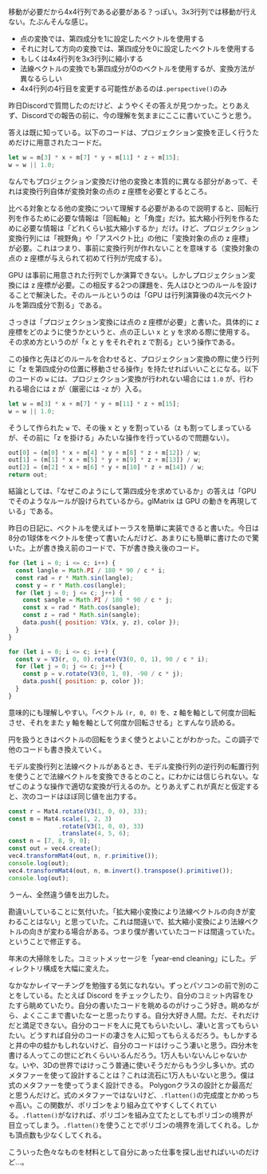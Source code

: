 移動が必要だから4x4行列である必要がある？っぽい。3x3行列では移動が行えない。たぶんそんな感じ。

* 点の変換では、第四成分を1に設定したベクトルを使用する
* それに対して方向の変換では、第四成分を0に設定したベクトルを使用する
* もしくは4x4行列を3x3行列に縮小する
* 法線ベクトルの変換でも第四成分が0のベクトルを使用するが、変換方法が異なるらしい
* 4x4行列の4行目を変更する可能性があるのは`.perspective()`のみ

昨日Discordで質問したのだけど、ようやくその答えが見つかった。とりあえず、Discordでの報告の前に、今の理解を気ままにここに書いていこうと思う。

答えは既に知っている。以下のコードは、プロジェクション変換を正しく行うためだけに用意されたコードだ。

```javascript
let w = m[3] * x + m[7] * y + m[11] * z + m[15];
w = w || 1.0;
```

なんでもプロジェクション変換だけ他の変換と本質的に異なる部分があって、それは変換行列自体が変換対象の点の z 座標を必要とするところ。

比べる対象となる他の変換について理解する必要があるので説明すると、回転行列を作るために必要な情報は「回転軸」と「角度」だけ。拡大縮小行列を作るために必要な情報は「どれくらい拡大縮小するか」だけ。けど、プロジェクション変換行列には「視野角」や「アスペクト比」の他に「変換対象の点の z 座標」が必要。これはつまり、事前に変換行列が作れないことを意味する（変換対象の点の z 座標が与えられて初めて行列が完成する）。

GPU は事前に用意された行列でしか演算できない。しかしプロジェクション変換には z 座標が必要。この相反する2つの課題を、先人はひとつのルールを設けることで解決した。そのルールというのは「GPU は行列演算後の4次元ベクトルを第四成分で割る」である。

さっきは「プロジェクション変換には点の z 座標が必要」と書いた。具体的に z 座標をどのように使うかというと、点の正しい x と y を求める際に使用する。その求め方というのが「x と y をそれぞれ z で割る」という操作である。

この操作と先ほどのルールを合わせると、プロジェクション変換の際に使う行列に「z を第四成分の位置に移動させる操作」を持たせればいいことになる。以下のコードの `w` には、プロジェクション変換が行われない場合には `1.0` が、行われる場合には z が（厳密には -z が）入る。

```javascript
let w = m[3] * x + m[7] * y + m[11] * z + m[15];
w = w || 1.0;
```

そうして作られた `w` で、その後 x と y を割っている（z も割ってしまっているが、その前に「z を掛ける」みたいな操作を行っているので問題ない）。

```javascript
out[0] = (m[0] * x + m[4] * y + m[8] * z + m[12]) / w;
out[1] = (m[1] * x + m[5] * y + m[9] * z + m[13]) / w;
out[2] = (m[2] * x + m[6] * y + m[10] * z + m[14]) / w;
return out;
```

結論としては、「なぜこのようにして第四成分を求めているか」の答えは「GPU でそのようなルールが設けられているから。glMatrix は GPU の動きを再現している」である。

昨日の日記に、ベクトルを使えばトーラスを簡単に実装できると書いた。今日は8分の1球体をベクトルを使って書いたんだけど、あまりにも簡単に書けたので驚いた。上が書き換え前のコードで、下が書き換え後のコード。

```javascript
for (let i = 0; i <= c; i++) {
  const langle = Math.PI / 180 * 90 / c * i;
  const rad = r * Math.sin(langle);
  const y = r * Math.cos(langle);
  for (let j = 0; j <= c; j++) {
    const sangle = Math.PI / 180 * 90 / c * j;
    const x = rad * Math.cos(sangle);
    const z = rad * Math.sin(sangle);
    data.push({ position: V3(x, y, z), color });
  }
}
```

```javascript
for (let i = 0; i <= c; i++) {
  const v = V3(r, 0, 0).rotate(V3(0, 0, 1), 90 / c * i);
  for (let j = 0; j <= c; j++) {
    const p = v.rotate(V3(0, 1, 0), -90 / c * j);
    data.push({ position: p, color });
  }
}
```

意味的にも理解しやすい。「ベクトル `(r, 0, 0)` を、z 軸を軸として何度か回転させ、それをまた y 軸を軸として何度か回転させる」とすんなり読める。

円を扱うときはベクトルの回転をうまく使うとよいことがわかった。この調子で他のコードも書き換えていく。

モデル変換行列と法線ベクトルがあるとき、モデル変換行列の逆行列の転置行列を使うことで法線ベクトルを変換できるとのこと。にわかには信じられない。なぜこのような操作で適切な変換が行えるのか。とりあえずこれが真だと仮定すると、次のコードはほぼ同じ値を出力する。

```javascript
const r = Mat4.rotate(V3(1, 0, 0), 33);
const m = Mat4.scale(1, 2, 3)
              .rotate(V3(1, 0, 0), 33)
              .translate(4, 5, 6);
const n = [7, 8, 9, 0];
const out = vec4.create();
vec4.transformMat4(out, n, r.primitive());
console.log(out);
vec4.transformMat4(out, n, m.invert().transpose().primitive());
console.log(out);
```

うーん、全然違う値を出力した。

勘違いしていることに気付いた。「拡大縮小変換により法線ベクトルの向きが変わることはない」と思っていた。これは間違いで、拡大縮小変換により法線ベクトルの向きが変わる場合がある。つまり僕が書いていたコードは間違っていた。ということで修正する。

年末の大掃除をした。コミットメッセージを「year-end cleaning」にした。ディレクトリ構成を大幅に変えた。

なかなかレイマーチングを勉強する気になれない。ずっとパソコンの前で別のことをしている。たとえば Discord をチェックしたり、自分のコミット内容をひたすら眺めていたり。自分の書いたコードを眺めるのがけっこう好き。眺めながら、よくここまで書いたなーと思ったりする。自分大好き人間。ただ、それだけだと満足できない。自分のコードを人に見てもらいたいし、凄いと言ってもらいたい。どうすれば自分のコードの凄さを人に知ってもらえるだろう。もしかすると井の中の蛙かもしれないけど、自分のコードはけっこう凄いと思う。四分木を書ける人ってこの世にどれくらいいるんだろう。1万人もいないんじゃないかな。いや、3Dの世界ではけっこう普通に使いそうだからもう少し多いか。式のメタファーを使って設計することは？これは流石に1万人もいないと思う。僕は式のメタファーを使ってうまく設計できる。 Polygonクラスの設計とか最高だと思うんだけど。式のメタファーではないけど、`.flatten()`の完成度とかめっちゃ高い。この関数が、ポリゴンをより組み立てやすくしてくれている。`.flatten()`がなければ、ポリゴンを組み立てたとしてもポリゴンの境界が目立ってしまう。`.flatten()`を使うことでポリゴンの境界を消してくれる。しかも頂点数も少なくしてくれる。

こういった色々なものを材料として自分にあった仕事を探し出せればいいのだけど…。
